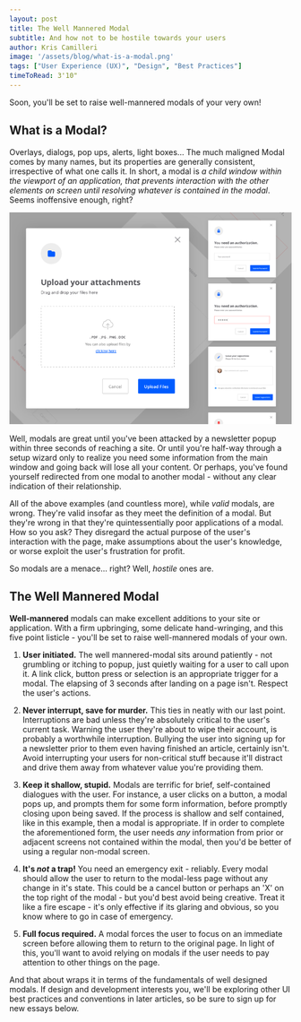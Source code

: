 ```yaml
---
layout: post
title: The Well Mannered Modal
subtitle: And how not to be hostile towards your users
author: Kris Camilleri
image: '/assets/blog/what-is-a-modal.png'
tags: ["User Experience (UX)", "Design", "Best Practices"]
timeToRead: 3'10"
---
```

Soon, you'll be set to raise well-mannered modals of your very own!

## What is a Modal? 

Overlays, dialogs, pop ups, alerts, light boxes... The much maligned Modal comes by many names, but its properties are generally consistent, irrespective of what one calls it. In short, a modal is _a child window within the viewport of an application, that prevents interaction with the other elements on screen until resolving whatever is contained in the modal_. Seems inoffensive enough, right?

![What is a modal?](/assets/blog/what-is-a-modal.png)

Well, modals are great until you've been attacked by a newsletter popup within three seconds of reaching a site. Or until you're half-way through a setup wizard only to realize you need some information from the main window and going back will lose all your content. Or perhaps, you've found yourself redirected from one modal to another modal - without any clear indication of their relationship.

All of the above examples (and countless more), while _valid_ modals, are wrong. They're valid insofar as they meet the definition of a modal. But they're wrong in that they're quintessentially poor applications of a modal. How so you ask? They disregard the actual purpose of the user's interaction with the page, make assumptions about the user's knowledge, or worse exploit the user's frustration for profit.

So modals are a menace... right? Well, _hostile_ ones are.

## The Well Mannered Modal

**Well-mannered** modals can make excellent additions to your site or application. With a firm upbringing, some delicate hand-wringing, and this five point listicle - you'll be set to raise well-mannered modals of your own.

1. **User initiated.**
   The well mannered-modal sits around patiently - not grumbling or itching to popup, just quietly waiting for a user to call upon it. A link click, button press or selection is an appropriate trigger for a modal. The elapsing of 3 seconds after landing on a page isn't. Respect the user's actions.

1. **Never interrupt, save for murder.**
   This ties in neatly with our last point. Interruptions are bad unless they're absolutely critical to the user's current task. Warning the user they're about to wipe their account, is probably a worthwhile interruption. Bullying the user into signing up for a newsletter prior to them even having finished an article, certainly isn't. Avoid interrupting your users for non-critical stuff because it'll distract and drive them away from whatever value you're providing them.

1. **Keep it shallow, stupid.**
   Modals are terrific for brief, self-contained dialogues with the user. For instance, a user clicks on a button, a modal pops up, and prompts them for some form information, before promptly closing upon being saved. If the process is shallow and self contained, like in this example, then a modal is appropriate. If in order to complete the aforementioned form, the user needs _any_ information from prior or adjacent screens not contained within the modal, then you'd be better of using a regular non-modal screen.

1. **It's _not_ a trap!**
   You need an emergency exit - reliably. Every modal should allow the user to return to the modal-less page without any change in it's state. This could be a cancel button or perhaps an 'X' on the top right of the modal - but you'd best avoid being creative. Treat it like a fire escape - it's only effective if its glaring and obvious, so you know where to go in case of emergency.

1. **Full focus required.**
   A modal forces the user to focus on an immediate screen before allowing them to return to the original page. In light of this, you'll want to avoid relying on modals if the user needs to pay attention to other things on the page.

And that about wraps it in terms of the fundamentals of well designed modals. If design and development interests you, we'll be exploring other UI best practices and conventions in later articles, so be sure to sign up for new essays below.

